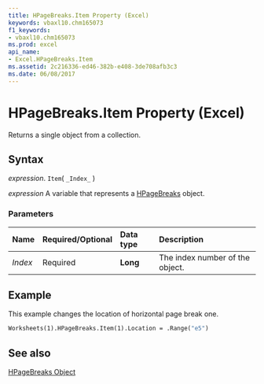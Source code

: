 ```yaml
---
title: HPageBreaks.Item Property (Excel)
keywords: vbaxl10.chm165073
f1_keywords:
- vbaxl10.chm165073
ms.prod: excel
api_name:
- Excel.HPageBreaks.Item
ms.assetid: 2c216336-ed46-382b-e408-3de708afb3c3
ms.date: 06/08/2017
---
```



# HPageBreaks.Item Property (Excel)

Returns a single object from a collection.


## Syntax

 _expression_. `Item`( `_Index_` )

 _expression_ A variable that represents a [HPageBreaks](Excel.HPageBreaks.md) object.


### Parameters



|Name|Required/Optional|Data type|Description|
|:-----|:-----|:-----|:-----|
| _Index_|Required| **Long**|The index number of the object.|

## Example

This example changes the location of horizontal page break one.


```vb
Worksheets(1).HPageBreaks.Item(1).Location = .Range("e5")
```


## See also


[HPageBreaks Object](Excel.HPageBreaks.md)

